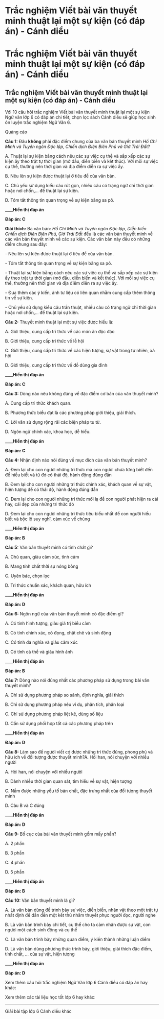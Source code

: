 # Trắc nghiệm Viết bài văn thuyết minh thuật lại một sự kiện (có đáp án) - Cánh diều

# Trắc nghiệm Viết bài văn thuyết minh thuật lại một sự kiện (có đáp án) - Cánh diều

## Trắc nghiệm Viết bài văn thuyết minh thuật lại một sự kiện (có đáp án) - Cánh diều

Với 10 câu hỏi trắc nghiệm Viết bài văn thuyết minh thuật lại một sự kiện Ngữ văn lớp 6 có đáp án chi tiết, chọn lọc sách Cánh diều sẽ giúp học sinh ôn luyện trắc nghiệm Ngữ Văn 6.

Quảng cáo

**Câu 1:** Đâu **không** phải đặc điểm chung của ba văn bản thuyết minh  _Hồ Chí Minh và Tuyên ngôn Độc lập, Chiến dịch Điện Biên Phủ và Giờ Trái Đất_?

A. Thuật lại sự kiện bằng cách nêu các sự việc cụ thể và sắp xếp các sự kiện ấy theo trật tự thời gian (mở đầu, diễn biến và kết thúc). Với mỗi sự việc cụ thể, thường nên thời gian và địa điểm diễn ra sự việc ấy.

B. Nêu lên sự kiện được thuật lại ở tiêu đề của văn bản.

C. Chủ yếu sử dụng kiểu câu rút gọn, nhiều câu có trạng ngữ chỉ thời gian hoặc nơi chốn,... để thuật lại sự kiện.

D. Tóm tắt thông tin quan trọng về sự kiện bằng sa pô.

____**Hiển thị đáp án**

**Đáp án: C**

**Giải thích:** Ba văn bản:  _Hồ Chí Minh và Tuyên ngôn Độc lập, Diễn biến Chiến dịch Điện Biên Phủ, Giờ Trái Đất_ đều là các văn bản thuyết minh về các văn bản thuyết minh về các sự kiện. Các văn bản này đều có những điểm chung sau đây:

\- Nêu lên sự kiện được thuật lại ở tiêu đề của văn bản.

\- Tóm tắt thông tin quan trọng về sự kiện bằng sa pô.

\- Thuật lại sự kiện bằng cách nêu các sự việc cụ thể và sắp xếp các sự kiện ấy theo trật tự thời gian (mở đầu, diễn biến và kết thúc). Với mỗi sự việc cụ thể, thường nên thời gian và địa điểm diễn ra sự việc ấy.

\- Đưa thêm các ý kiến, ảnh tư liệu có liên quan nhằm cung cấp thêm thông tin về sự kiện.

\- Chủ yếu sử dụng kiểu câu trần thuật, nhiều câu có trạng ngữ chỉ thời gian hoặc nơi chốn,... để thuật lại sự kiện.

**Câu 2:** Thuyết minh thuật lại một sự việc được hiểu là:

A. Giới thiệu, cung cấp tri thức về các món ăn độc đáo

B. Giới thiệu, cung cấp tri thức về lễ hội

C. Giới thiệu, cung cấp tri thức về các hiện tượng, sự vật trong tự nhiên, xã hội

D. Giới thiệu, cung cấp tri thức về đồ dùng gia đình

____**Hiển thị đáp án**

**Đáp án: C**

**Câu 3:** Dòng nào nêu không đúng về đặc điểm cơ bản của văn thuyết minh?

A. Cung cấp tri thức khách quan.

B. Phương thức biểu đạt là các phương pháp giới thiệu, giải thích.

C. Lời văn sử dụng rộng rãi các biện pháp tu từ.

D. Ngôn ngữ chính xác, khoa học, dễ hiểu.

____**Hiển thị đáp án**

**Đáp án: C**

**Câu 4:** Nhận định nào nói đúng về mục đích của văn bản thuyết minh?

A. Đem lại cho con người những tri thức mà con người chưa từng biết đến để hiểu biết và từ đó có thái độ, hành động đúng đắn

B. Đem lại cho con người những tri thức chính xác, khách quan về sự vật, hiện tượng để có thái độ, hành động đúng đắn

C. Đem lại cho con người những tri thức mới lạ để con người phát hiện ra cái hay, cái đẹp của những tri thức đó

D. Đem lại cho con người những tri thức tiêu biểu nhất để con người hiểu biết và bộc lộ suy nghĩ, cảm xúc về chúng

____**Hiển thị đáp án**

**Đáp án: B**

**Câu 5:** Văn bản thuyết minh có tính chất gì?

A. Chủ quan, giàu cảm xúc, tình cảm

B. Mang tính chất thời sự nóng bỏng

C. Uyên bác, chọn lọc

D. Tri thức chuẩn xác, khách quan, hữu ích

____**Hiển thị đáp án**

**Đáp án: D**

**Câu 6:** Ngôn ngữ của văn bản thuyết minh có đặc điểm gì?

A. Có tính hình tượng, giàu giá trị biểu cảm

B. Có tính chính xác, cô đọng, chặt chẽ và sinh động

C. Có tính đa nghĩa và giàu cảm xúc

D. Có tính cá thể và giàu hình ảnh

____**Hiển thị đáp án**

**Đáp án: B**

**Câu 7:** Dòng nào nói đúng nhất các phương pháp sử dụng trong bài văn thuyết minh?

A. Chỉ sử dụng phương pháp so sánh, định nghĩa, giải thích

B. Chỉ sử dụng phương pháp nêu ví dụ, phân tích, phân loại

C. Chỉ sử dụng phương pháp liệt kê, dùng số liệu

D. Cần sử dụng phối hợp tất cả các phương pháp trên

____**Hiển thị đáp án**

**Đáp án: D**

**Câu 8:** Làm sao để người viết có được những tri thức đúng, phong phú và hữu ích về đối tượng được thuyết minh?A. Hỏi han, nói chuyện với nhiều người

A. Hỏi han, nói chuyện với nhiều người

B. Dành nhiều thời gian quan sát, tìm hiểu về sự vật, hiện tượng

C. Nắm được những yếu tố bản chất, đặc trưng nhất của đối tượng thuyết minh

D. Câu B và C đúng

____**Hiển thị đáp án**

**Đáp án: D**

**Câu 9:** Bố cục của bài văn thuyết minh gồm mấy phần?

A. 2 phần

B. 3 phần

C. 4 phần

D. 5 phần

____**Hiển thị đáp án**

**Đáp án: B**

**Câu 10:** Văn bản thuyết minh là gì?

A. Là văn bản dùng để trình bày sự việc, diễn biến, nhân vật theo một trật tự nhất định để dẫn đến một kết thú nhằm thuyết phục người đọc, người nghe

B. Là văn bản trình bày chi tiết, cụ thể cho ta cảm nhận được sự vật, con người một cách sinh động và cụ thể

C. Là văn bản trình bày những quan điểm, ý kiến thành những luận điểm

D. Là văn bản dùng phương thức trình bày, giới thiệu, giải thích đặc điểm, tính chất, ... của sự vật, hiện tượng

____**Hiển thị đáp án**

**Đáp án: D**

Xem thêm câu hỏi trắc nghiệm Ngữ Văn lớp 6 Cánh diều có đáp án hay khác:

Xem thêm các tài liệu học tốt lớp 6 hay khác:

* * *

Giải bài tập lớp 6 Cánh diều khác
